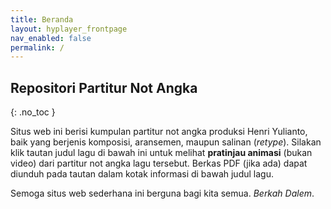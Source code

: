 ```yaml
---
title: Beranda
layout: hyplayer_frontpage
nav_enabled: false
permalink: /
---
```


## Repositori Partitur Not Angka
{: .no_toc }

Situs web ini berisi kumpulan partitur not angka produksi Henri Yulianto, baik yang berjenis komposisi, aransemen, maupun salinan (_retype_). Silakan klik tautan judul lagu di bawah ini untuk melihat **pratinjau animasi** (bukan video) dari partitur not angka lagu tersebut. Berkas PDF (jika ada) dapat diunduh pada tautan dalam kotak informasi di bawah judul lagu.

Semoga situs web sederhana ini berguna bagi kita semua. _Berkah Dalem_.
